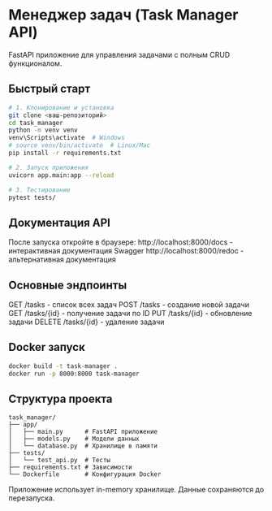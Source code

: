 # Менеджер задач (Task Manager API)

FastAPI приложение для управления задачами с полным CRUD функционалом.

## Быстрый старт

```bash
# 1. Клонирование и установка
git clone <ваш-репозиторий>
cd task_manager
python -m venv venv
venv\Scripts\activate  # Windows
# source venv/bin/activate  # Linux/Mac
pip install -r requirements.txt

# 2. Запуск приложения
uvicorn app.main:app --reload

# 3. Тестирование
pytest tests/
```

## Документация API

После запуска откройте в браузере:
http://localhost:8000/docs - интерактивная документация Swagger
http://localhost:8000/redoc - альтернативная документация

## Основные эндпоинты

GET /tasks - список всех задач
POST /tasks - создание новой задачи
GET /tasks/{id} - получение задачи по ID
PUT /tasks/{id} - обновление задачи
DELETE /tasks/{id} - удаление задачи

## Docker запуск

```bash
docker build -t task-manager .
docker run -p 8000:8000 task-manager
```
## Структура проекта
```text
task_manager/
├── app/
│   ├── main.py      # FastAPI приложение
│   ├── models.py    # Модели данных
│   └── database.py  # Хранилище в памяти
├── tests/
│   └── test_api.py  # Тесты
├── requirements.txt # Зависимости
└── Dockerfile       # Конфигурация Docker
```
Приложение использует in-memory хранилище. Данные сохраняются до перезапуска.

